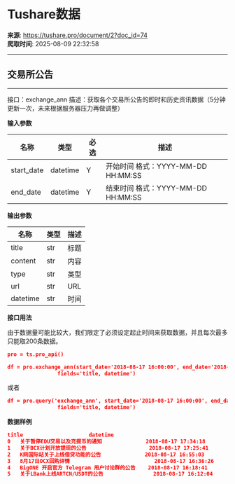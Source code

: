 # Tushare数据

**来源**: https://tushare.pro/document/2?doc_id=74  
**爬取时间**: 2025-08-09 22:32:58

---

## 交易所公告

---

接口：exchange\_ann
描述：获取各个交易所公告的即时和历史资讯数据（5分钟更新一次，未来根据服务器压力再做调整）

**输入参数**

| 名称 | 类型 | 必选 | 描述 |
| --- | --- | --- | --- |
| start\_date | datetime | Y | 开始时间 格式：YYYY-MM-DD HH:MM:SS |
| end\_date | datetime | Y | 结束时间 格式：YYYY-MM-DD HH:MM:SS |

**输出参数**

| 名称 | 类型 | 描述 |
| --- | --- | --- |
| title | str | 标题 |
| content | str | 内容 |
| type | str | 类型 |
| url | str | URL |
| datetime | str | 时间 |

**接口用法**

由于数据量可能比较大，我们限定了必须设定起止时间来获取数据，并且每次最多只能取200条数据。

```json
pro = ts.pro_api()

df = pro.exchange_ann(start_date='2018-08-17 16:00:00', end_date='2018-08-17 18:00:00', \
                fields='title, datetime')
```

或者

```json
df = pro.query('exchange_ann', start_date='2018-08-17 16:00:00', end_date='2018-08-17 18:00:00', \
                fields='title, datetime')
```

**数据样例**

```json
title                     datetime
0   关于暂停EDU交易以及充提币的通知              2018-08-17 17:34:18
1   关于BCX计划开放提现的公告                    2018-08-17 17:25:41
2   K网国际站关于上线借贷功能的公告              2018-08-17 16:55:03
3   8月17日OCX回购详情                           2018-08-17 16:36:26
4   BigONE 开启官方 Telegram 用户讨论群的公告    2018-08-17 16:18:41
5   关于LBank上线ARTCN/USDT的公告                2018-08-17 16:12:04
```

